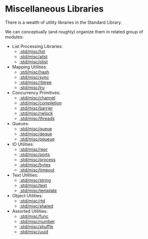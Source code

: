 # Miscellaneous Libraries

There is a wealth of utility libraries in the Standard Library.

We can conceptually (and roughly) organize them in related group of modules:
- List Processing Libraries:
  - [:std/misc/list](list.md)
  - [:std/misc/alist](alist.md)
  - [:std/misc/plist](plist.md)
- Mapping Utilities:
  - [:std/misc/hash](hash.md)
  - [:std/misc/sync](sync.md)
  - [:std/misc/rbtree](rbtree.md)
  - [:std/misc/lru](lru.md)
- Concurrency Primitives:
  - [:std/misc/channel](channel.md)
  - [:std/misc/completion](completion.md)
  - [:std/misc/barrier](barrier.md)
  - [:std/misc/rwlock](rwlock.md)
  - [:std/misc/threads](threads.md)
- Queues:
  - [:std/misc/queue](queue.md)
  - [:std/misc/deque](deque.md)
  - [:std/misc/pqueue](pqueue.md)
- IO Utilities:
  - [:std/misc/repr](repr.md)
  - [:std/misc/ports](ports.md)
  - [:std/misc/process](process.md)
  - [:std/misc/bytes](bytes.md)
  - [:std/misc/timeout](timeout.md)
- Text Utilities:
  - [:std/misc/string](string.md)
  - [:std/misc/text](text.md)
  - [:std/misc/template](template.md)
- Object Utilities:
  - [:std/misc/rtd](rtd.md)
  - [:std/misc/shared](shared.md)
- Assorted Utilities:
  - [:std/misc/func](func.md)
  - [:std/misc/number](number.md)
  - [:std/misc/shuffle](shuffle.md)
  - [:std/misc/uuid](uuid.md)
